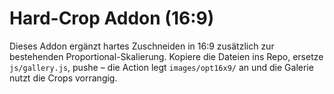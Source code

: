 # Hard-Crop Addon (16:9)
Dieses Addon ergänzt hartes Zuschneiden in 16:9 zusätzlich zur bestehenden Proportional-Skalierung.
Kopiere die Dateien ins Repo, ersetze `js/gallery.js`, pushe – die Action legt `images/opt16x9/` an und die Galerie nutzt die Crops vorrangig.
